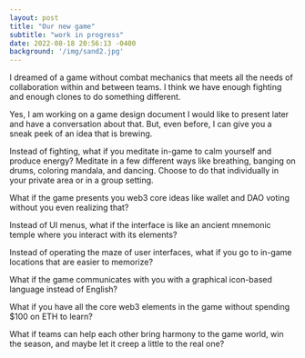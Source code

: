 ```yaml
---
layout: post
title: "Our new game"
subtitle: "work in progress"
date: 2022-08-18 20:56:13 -0400
background: '/img/sand2.jpg'
---
```


I dreamed of a game without combat mechanics that meets all the needs of collaboration within and between teams. I think we have enough fighting and enough clones to do something different.

Yes, I am working on a game design document I would like to present later and have a conversation about that. But, even before, I can give you a sneak peek of an idea that is brewing.

Instead of fighting, what if you meditate in-game to calm yourself and produce energy? Meditate in a few different ways like breathing, banging on drums, coloring mandala, and dancing. Choose to do that individually in your private area or in a group setting.

What if the game presents you web3 core ideas like wallet and DAO voting without you even realizing that?

Instead of UI menus, what if the interface is like an ancient mnemonic temple where you interact with its elements?
 
Instead of operating the maze of user interfaces, what if you go to in-game locations that are easier to memorize?

What if the game communicates with you with a graphical icon-based language instead of English?

What if you have all the core web3 elements in the game without spending $100 on ETH to learn?

What if teams can help each other bring harmony to the game world, win the season, and maybe let it creep a little to the real one?